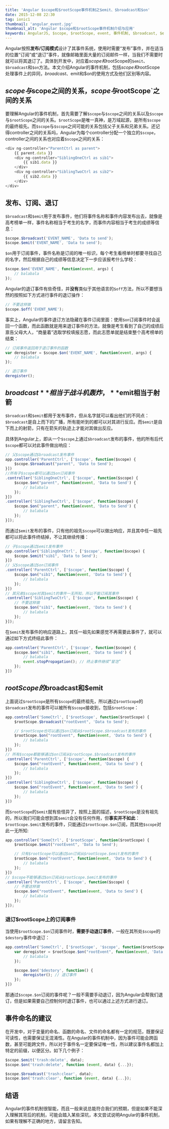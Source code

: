 ```yaml
---
title: 'Angular $scope和$rootScope事件机制之$emit、$broadcast和$on'
date: 2015-12-08 22:30
tag: ionic1
thumbnail: 'angular_event.jpg'
thumbnail_alt: 'Angular $scope和$rootScope事件机制介绍与应用'
keywords: AngularJS, $scope, $rootScope, event, 事件机制, $broadcast, $emit, $on, 事件广播, 事件冒泡, 发布/订阅模式, 混合移动App开发框架, 前端开发, 使用Ionic和Angular等前端技术开发手机App, Android开发, iOS开发, 微信开发
---
```

Angular按照**发布/订阅模式**设计了其事件系统，使用时需要“发布”事件，并在适当的位置“订阅”或“退订”事件，就像邮箱里面大量的订阅邮件一样，当我们不需要时就可以将其退订了。具体到开发中，对应着$scope和$rootScope的`$emit`、`$broadcast`和`$on`方法。本文介绍Angular的事件机制，包括$scope和$rootScope处理事件上的异同，$broadcast、$emit和$on的使用方式及他们区别等内容。

## $scope与$scope之间的关系，$scope与$rootScope`之间的关系

要理解Angular的事件机制，首先需要了解`$scope`与`$scope`之间的关系以及`$scope`与`$rootScope`之间的关系。`$rootScope`是唯一真神，是万域起源，是所有`$scope`的最终祖先。而`$scope`与`$scope`之间可能的关系包括父子关系和兄弟关系。还记得controller之间的关系吗，Angular为每个controller分配一个独立的`$scope`，controller之间的关系也对应着`$scope`之间的关系：

~~~ javascript
<div ng-controller="ParentCtrl as parent">
    {{ parent.data }}
    <div ng-controller="SiblingOneCtrl as sib1">
        {{ sib1.data }}
    </div>
    <div ng-controller="SiblingTwoCtrl as sib2">
        {{ sib2.data }}
    </div>
</div>
~~~

## 发布、订阅、退订

`$broadcast`和`$emit`用于发布事件，他们将事件名称和事件内容发布出去，就像是高考榜单一样，事件名称相当于考生的名字，而事件内容相当于考生的成绩等信息：

~~~ javascript
$scope.$broadcast('EVENT_NAME', 'Data to send');
$scope.$emit('EVENT_NAME', 'Data to send');
~~~

`$on`用于订阅事件，事件名称是订阅的唯一标识，每个考生看榜单时都要寻找自己的名字，然后根据自己的成绩等信息决定下一步应该报考什么学校：

~~~ javascript
$scope.$on('EVENT_NAME', function(event, args) {
    // balabala
});
~~~

Angular的退订事件有些奇怪，并**没有**类似于其他语言的`$off`方法，所以不要想当然的按照如下方式进行事件的退订操作：

~~~ javascript
// 不要这样做
$scope.$off('EVENT_NAME');
~~~

事实上，Angular的事件退订方法隐藏在事件订阅里面：使用`$on`订阅事件时会返回一个函数，而此函数就是用来退订事件的方法，就像是考生看到了自己的成绩后禀告父母大人，“商量着”选取学校填报志愿，而此志愿单就是结束整个高考榜单的结束：

~~~ javascript
// 订阅事件返回用于退订事件的函数
var deregister = $scope.$on('EVENT_NAME', function(event, args) {
    // balabala
});

// 退订事件
deregister();
~~~

## **$broadcast**相当于战斗机轰炸，**$emit**相当于射箭

`$broadcast`和`$emit`都用于发布事件，但从名字就可以看出他们的不同点：`$broadcast`是自上而下的广播，所有能听到的都可以对其进行反应。而`$emit`是自下而上的射箭，只有在箭矢的轨迹上才能对其做出反应。

具体到Angular上，即从一个`$scope`上通过`$broadcast`发布的事件，他的所有后代`$scope`都可以对此事件做出响应：

~~~ javascript
// 父$scope通过$broadcast发布事件
app.controller('ParentCtrl', ['$scope', function($scope) {
    $scope.$broadcast("parent", 'Data to Send');
}])
//所有子$scope都可以通过$on订阅事件
.controller('SiblingOneCtrl', ['$scope', function($scope) {
    $scope.$on("parent", function(event, 'Data to Send') {
        // balabala
    });
}])
.controller('SiblingTwoCtrl', ['$scope', function($scope) {
    $scope.$on("parent", function(event, 'Data to Send') {
        // balabala
    });
}]);
~~~

而通过`$emit`发布的事件，只有他的祖先`$scope`可以做出响应，并且其中任一祖先都可以将此事件终结掉，不让其继续传播：

~~~ javascript
// 子$scope通过$emit发布事件
app.controller('SiblingOneCtrl', ['$scope', function($scope) {
    $scope.$emit("sib1", 'Data to Send');
}])
// 父$scope通过$on订阅事件
.controller('ParentCtrl', ['$scope', function($scope) {
    $scope.$on("sib1", function(event, 'Data to Send') {
        // balabala
    });
}])
// 其兄弟$scope对其$emit的事件一无所知，所以不能订阅其事件
.controller('SiblingTwoCtrl', ['$scope', function($scope) {
    // 不要这样做
    $scope.$on("sib1", function(event, 'Data to Send') {
        // balabala
    });
}]);
~~~

在`$emit`发布事件的响应道路上，其任一祖先如果感觉不再需要此事件了，就可以通过如下方式终结此事件：

~~~ javascript
app.controller('ParentCtrl', ['$scope', function($scope) {
    $scope.$on("sib1", function(event, 'Data to Send') {
        // balabala
        event.stopPropagation(); // 终止事件继续“冒泡”
    });
}])
~~~

## $rootScope的$broadcast和$emit

上面说过`$rootScope`是所有`$scope`的最终祖先，所以通过`$rootScope`的`$broadcast`发布的事件可以被所有`$scope`接收到，包括`$rootScope`：

~~~ javascript
app.controller('SomeCtrl', ['$rootScope', function($rootScope) {
    $rootScope.$broadcast("rootEvent", 'Data to Send');

    // $rootScope也可以通过$on订阅从$rootScope.$broadcast发布的事件
    $rootScope.$on("rootEvent", function(event, 'Data to Send') {
        // balabala
    });
}])
// 所有$scope都能够通过$on订阅从$rootScope.$broadcast发布的事件
.controller('ParentCtrl', ['$scope', function($scope) {
    $scope.$on("rootEvent", function(event, 'Data to Send') {
        // balabala
    });
}])
.controller('SiblingOneCtrl', ['$scope', function($scope) {
    $scope.$on("rootEvent", function(event, 'Data to Send') {
        // balabala
    });
}])
~~~

而`$rootScope`的`$emit`就有些怪异了，按照上面的描述，`$rootScope`是没有祖先的，所以我们可能会想到其`$emit`会没有任何作用，但**事实并不如此**：`$rootScope.$emit`发布的事件，只能通过`$rootScope.$on`订阅，而其他`$scope`对此一无所知:

~~~ javascript
app.controller('SomeCtrl', ['$rootScope', function($rootScope) {
    $rootScope.$emit("rootEvent", 'Data to Send');

    // 只有$rootScope可以通过$on订阅从$rootScope.$emit发布的事件
    $rootScope.$on("rootEvent", function(event, 'Data to Send') {
        // balabala
    });
}])
// $scope不能够通过$on订阅从$rootScope.$emit发布的事件
.controller('ParentCtrl', ['$scope', function($scope) {
    // 不要这样做
    $scope.$on("rootEvent", function(event, 'Data to Send') {
        // balabala
    });
}]);
~~~

### 退订$rootScope上的订阅事件

当使用`$rootScope.$on`订阅事件时，**需要手动退订事件**，一般在其所处`$scope`的`$destory`事件中退订：

~~~ javascript
app.controller('SomeCtrl', ['$rootScope', '$scope', function($rootScope, $scope) {
    var deregister = $rootScope.$on("rootEvent", function(event, 'Data to Send') {
        // balabala
    });

    $scope.$on('$destory', function() {
        deregister(); // 退订事件
    });
}])
~~~

那通过`$scope.$on`订阅的事件呢？一般不需要手动退订，因为Angular会帮我们退订，但是如果需要自己控制何时退订事件，也可以通过上述方式进行退订。

## 事件命名的建议

在开发中，对于变量的命名、函数的命名、文件的命名都有一定的规范，既要保证可读性，也需要保证无混淆性。在Angular的事件机制中，因为事件可能会跨函数，甚至可能跨文件，所以对于事件名一定要保证唯一性，所以建议事件名都加上特定的前缀，以便区分。如下几个例子：

~~~ javascript
$scope.$emit('trash:delete', data);
$scope.$on('trash:delete', function (event, data) {...});

$scope.$broadcast('trash:clear', data);
$scope.$on('trash:clear', function (event, data) {...});
~~~


## 结语

Angular的事件机制很智能，而且一般来说总能符合我们的预期，但是如果不能深入理解其背后的机制，可能会踏入某些深坑，本文尝试说明Angular的事件机制，如果有理解不正确的地方，请留言告知。